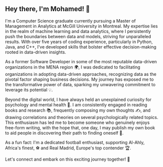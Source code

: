 ## Hey there, I'm Mohamed! 👋

I'm a Computer Science graduate currently pursuing a Master of Management in Analytics at McGill University in Montreal. My expertise lies in the realm of machine learning and data analytics, where I persistently push the boundaries between data and models, striving for unparalleled results. With over five years of coding experience, particularly in Python, Java, and C++, I've developed skills that bolster effective decision-making rooted in data-driven insights.

As a former Software Developer in some of the most reputable data-driven organizations in the MENA region 🌍, I was dedicated to facilitating organizations in adopting data-driven approaches, recognizing data as the pivotal factor shaping business decisions. My journey has exposed me to the transformative power of data, sparking my unwavering commitment to leverage its potential 💡.

Beyond the digital world, I have always held an unexplained curiosity for psychology and mental health 🧠. I am consistently engaged in reading books and research 📚, frequently composing my own thoughts ✍️, and drawing correlations and theories on several psychologically related topics. This enthusiasm has led me to become someone who genuinely enjoys free-form writing, with the hope that, one day, I may publish my own book to aid people in discovering their path to finding oneself 📖.

As a fun fact: I'm a dedicated football enthusiast, supporting Al-Ahly, Africa's finest, ⚽ and Real Madrid, Europe's top contender 🏆.

Let's connect and embark on this exciting journey together! 🌟

